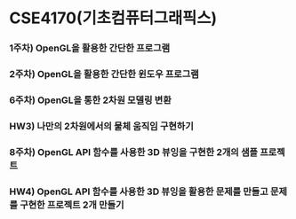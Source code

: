 # CSE4170(기초컴퓨터그래픽스)

### 1주차) OpenGL을 활용한 간단한 프로그램
### 2주차) OpenGL을 활용한 간단한 윈도우 프로그램
### 6주차) OpenGL을 통한 2차원 모델링 변환
### HW3) 나만의 2차원에서의 물체 움직임 구현하기
### 8주차) OpenGL API 함수를 사용한 3D 뷰잉을 구현한 2개의 샘플 프로젝트
### HW4) OpenGL API 함수를 사용한 3D 뷰잉을 활용한 문제를 만들고 문제를 구현한 프로젝트 2개 만들기
